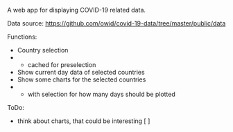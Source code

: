 A web app for displaying COVID-19 related data.

Data source: https://github.com/owid/covid-19-data/tree/master/public/data

Functions:
* Country selection 
* * cached for preselection
* Show current day data of selected countries
* Show some charts for the selected countries 
* * with selection for how many days should be plotted

ToDo:
* think about charts, that could be interesting [  ]
